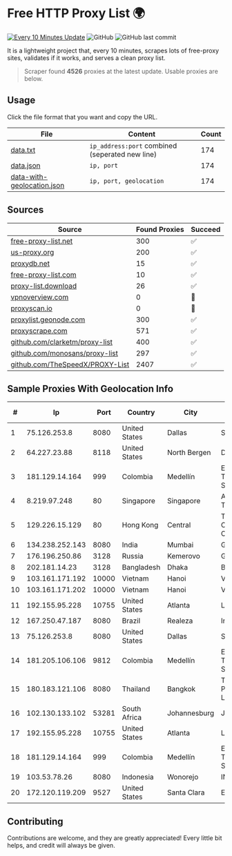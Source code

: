 
# Free HTTP Proxy List 🌍

[![Every 10 Minutes Update](https://github.com/mertguvencli/http-proxy-list/actions/workflows/main.yml/badge.svg?branch=main)](https://github.com/mertguvencli/http-proxy-list/actions/workflows/main.yml)
![GitHub](https://img.shields.io/github/license/mertguvencli/http-proxy-list)
![GitHub last commit](https://img.shields.io/github/last-commit/mertguvencli/http-proxy-list)

It is a lightweight project that, every 10 minutes, scrapes lots of free-proxy sites, validates if it works, and serves a clean proxy list.


> Scraper found **4526** proxies at the latest update. Usable proxies are below.

## Usage

Click the file format that you want and copy the URL.


|File|Content|Count|
|----|-------|-----|
|[data.txt](https://raw.githubusercontent.com/mertguvencli/http-proxy-list/main/proxy-list/data.txt)|`ip_address:port` combined (seperated new line)|174|
|[data.json](https://raw.githubusercontent.com/mertguvencli/http-proxy-list/main/proxy-list/data.json)|`ip, port`|174|
|[data-with-geolocation.json](https://raw.githubusercontent.com/mertguvencli/http-proxy-list/main/proxy-list/data-with-geolocation.json)|`ip, port, geolocation`|174|

## Sources

|Source|Found Proxies|Succeed|
|------|-------------|-------|
|[free-proxy-list.net](https://free-proxy-list.net)|300|✅|
|[us-proxy.org](https://www.us-proxy.org)|200|✅|
|[proxydb.net](http://proxydb.net)|15|✅|
|[free-proxy-list.com](https://free-proxy-list.com/?page=&port=&type%5B%5D=http&type%5B%5D=https&up_time=0&search=Search)|10|✅|
|[proxy-list.download](https://www.proxy-list.download/HTTP)|26|✅|
|[vpnoverview.com](https://vpnoverview.com/privacy/anonymous-browsing/free-proxy-servers)|0|🚫|
|[proxyscan.io](https://www.proxyscan.io)|0|🚫|
|[proxylist.geonode.com](https://proxylist.geonode.com/api/proxy-list?limit=300&page=1&sort_by=lastChecked&sort_type=desc&protocols=http,https)|300|✅|
|[proxyscrape.com](https://api.proxyscrape.com/v2/?request=displayproxies&protocol=http&timeout=10000&country=all&ssl=all&anonymity=all)|571|✅|
|[github.com/clarketm/proxy-list](https://raw.githubusercontent.com/clarketm/proxy-list/master/proxy-list-raw.txt)|400|✅|
|[github.com/monosans/proxy-list](https://raw.githubusercontent.com/monosans/proxy-list/main/proxies/http.txt)|297|✅|
|[github.com/TheSpeedX/PROXY-List](https://raw.githubusercontent.com/TheSpeedX/PROXY-List/master/http.txt)|2407|✅|


## Sample Proxies With Geolocation Info

|#|Ip|Port|Country|City|Internet Service Provider|
|-|--|----|-------|----|-------------------------|
|1|75.126.253.8|8080|United States|Dallas|SoftLayer|
|2|64.227.23.88|8118|United States|North Bergen|DigitalOcean, LLC|
|3|181.129.14.164|999|Colombia|Medellín|EPM Telecomunicaciones S.A. E.S.P.|
|4|8.219.97.248|80|Singapore|Singapore|Alibaba (US) Technology Co., Ltd.|
|5|129.226.15.129|80|Hong Kong|Central|Tencent Cloud Computing (Beijing) Co|
|6|134.238.252.143|8080|India|Mumbai|Google LLC|
|7|176.196.250.86|3128|Russia|Kemerovo|Goodline.info|
|8|202.181.14.23|3128|Bangladesh|Dhaka|BDPEER|
|9|103.161.171.192|10000|Vietnam|Hanoi|VINABISON|
|10|103.161.171.202|10000|Vietnam|Hanoi|VINABISON|
|11|192.155.95.228|10755|United States|Atlanta|Linode, LLC|
|12|167.250.47.187|8080|Brazil|Realeza|Inova Fibra|
|13|75.126.253.8|8080|United States|Dallas|SoftLayer|
|14|181.205.106.106|9812|Colombia|Medellín|EPM Telecomunicaciones S.A. E.S.P.|
|15|180.183.121.106|8080|Thailand|Bangkok|Triple T Broadband Public Company Limited|
|16|102.130.133.102|53281|South Africa|Johannesburg|JHB-MPLS|
|17|192.155.95.228|10755|United States|Atlanta|Linode, LLC|
|18|181.129.14.164|999|Colombia|Medellín|EPM Telecomunicaciones S.A. E.S.P.|
|19|103.53.78.26|8080|Indonesia|Wonorejo|INTI|
|20|172.120.119.209|9527|United States|Santa Clara|EGIHosting|



## Contributing

Contributions are welcome, and they are greatly appreciated! Every
little bit helps, and credit will always be given.

